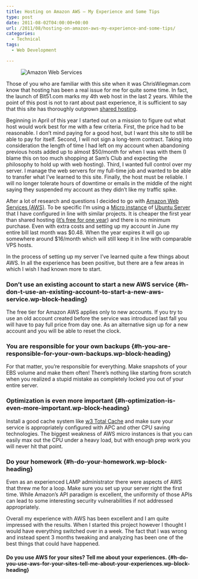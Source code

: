 ```yaml
---
title: Hosting on Amazon AWS – My Experience and Some Tips
type: post
date: 2011-08-02T04:00:00+00:00
url: /2011/08/hosting-on-amazon-aws-my-experience-and-some-tips/
categories:
  - Technical
tags:
  - Web Development

---
```

<div class="wp-block-image">
  <figure class="aligncenter"><img decoding="async" src="/images/2011/08/aws-logo-350x129-1.png" alt="Amazon Web Services" class="wp-image-2826" title="Amazon Web Services Logo" /></figure>
</div>

Those of you who are familiar with this site when it was ChrisWiegman.com know that hosting has been a real issue for me for quite some time. In fact, the launch of Bit51.com marks my 4th web host in the last 2 years. While the point of this post is not to rant about past experience, it is sufficient to say that this site has thoroughly outgrown <a title="Shared hosting on Wikipedia." href="http://en.wikipedia.org/wiki/Shared_web_hosting_service" target="_blank" rel="noopener noreferrer">shared hosting</a>.

Beginning in April of this year I started out on a mission to figure out what host would work best for me with a few criteria. First, the price had to be reasonable. I don’t mind paying for a good host, but I want this site to still be able to pay for itself. Second, I will not sign a long-term contract. Taking into consideration the length of time I had left on my account when abandoning previous hosts added up to almost $50/month for when I was with them (I blame this on too much shopping at Sam’s Club and expecting the philosophy to hold up with web hosting). Third, I wanted full control over my server. I manage the web servers for my full-time job and wanted to be able to transfer what I’ve learned to this site. Finally, the host must be reliable. I will no longer tolerate hours of downtime or emails in the middle of the night saying they suspended my account as they didn’t like my traffic spike.

After a lot of research and questions I decided to go with <a title="Amazon Web Services" href="http://aws.amazon.com/" target="_blank" rel="noopener noreferrer">Amazon Web Services (AWS)</a>. To be specific I’m using a <a title="Amazon Micro Instance" href="http://aws.amazon.com/about-aws/whats-new/2010/09/09/announcing-micro-instances-for-amazon-ec2/" target="_blank" rel="noopener noreferrer">Micro instance</a> of <a title="Ubuntu EC2 Starter Guide" href="https://help.ubuntu.com/community/EC2StartersGuide" target="_blank" rel="noopener noreferrer">Ubuntu Server</a> that I have configured in line with similar projects. It is cheaper the first year than shared hosting (<a title="Amazon AWS free tier" href="http://aws.amazon.com/free/" target="_blank" rel="noopener noreferrer">it’s free for one year</a>) and there is no minimum purchase. Even with extra costs and setting up my account in June my entire bill last month was $0.48. When the year expires it will go up somewhere around $16/month which will still keep it in line with comparable VPS hosts.

In the process of setting up my server I’ve learned quite a few things about AWS. In all the experience has been positive, but there are a few areas in which I wish I had known more to start.

### Don’t use an existing account to start a new AWS service {#h-don-t-use-an-existing-account-to-start-a-new-aws-service.wp-block-heading}

The free tier for Amazon AWS applies only to new accounts. If you try to use an old account created before the service was introduced last fall you will have to pay full price from day one. As an alternative sign up for a new account and you will be able to reset the clock.

### You are responsible for your own backups {#h-you-are-responsible-for-your-own-backups.wp-block-heading}

For that matter, you’re responsible for everything. Make snapshots of your EBS volume and make them often! There’s nothing like starting from scratch when you realized a stupid mistake as completely locked you out of your entire server.

### Optimization&nbsp;is even more important {#h-optimization-is-even-more-important.wp-block-heading}

Install a good cache system like <a title="W3 Total Cache" href="http://wordpress.org/extend/plugins/w3-total-cache/" target="_blank" rel="noopener noreferrer">w3 Total Cache</a> and make sure your service is appropriately configured with APC and other CPU saving technologies. The biggest weakness of AWS micro instances is that you can easily max out the CPU under a heavy load, but with enough prep work you will never hit that point.

### Do your homework {#h-do-your-homework.wp-block-heading}

Even as an experienced LAMP administrator there were aspects of AWS that threw me for a loop. Make sure you set up your server right the first time. While Amazon’s API paradigm is excellent, the uniformity of those APIs can lead to some interesting security vulnerabilities if not addressed appropriately.

Overall my experience with AWS has been excellent and I am quite impressed with the results. When I started this project however I thought I would have everything switched over in a week. The fact that I was wrong and instead spent 3 months tweaking and analyzing has been one of the best things that could have happened.

#### Do you use AWS for your sites? Tell me about your experiences. {#h-do-you-use-aws-for-your-sites-tell-me-about-your-experiences.wp-block-heading}
